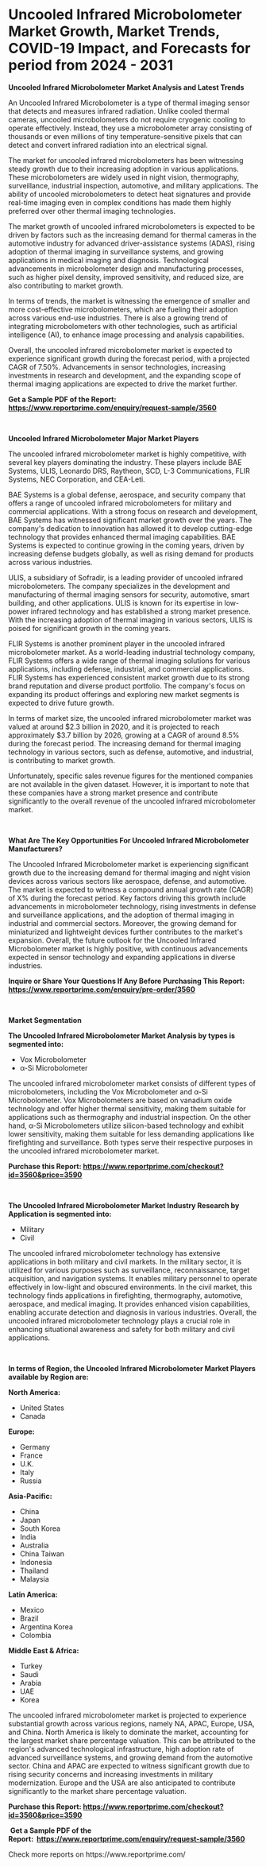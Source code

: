 <p><h1>Uncooled Infrared Microbolometer Market Growth, Market Trends, COVID-19 Impact, and Forecasts for period from 2024 - 2031</h1></p><p><strong>Uncooled Infrared Microbolometer Market Analysis and Latest Trends</strong></p>
<p><p>An Uncooled Infrared Microbolometer is a type of thermal imaging sensor that detects and measures infrared radiation. Unlike cooled thermal cameras, uncooled microbolometers do not require cryogenic cooling to operate effectively. Instead, they use a microbolometer array consisting of thousands or even millions of tiny temperature-sensitive pixels that can detect and convert infrared radiation into an electrical signal.</p><p>The market for uncooled infrared microbolometers has been witnessing steady growth due to their increasing adoption in various applications. These microbolometers are widely used in night vision, thermography, surveillance, industrial inspection, automotive, and military applications. The ability of uncooled microbolometers to detect heat signatures and provide real-time imaging even in complex conditions has made them highly preferred over other thermal imaging technologies.</p><p>The market growth of uncooled infrared microbolometers is expected to be driven by factors such as the increasing demand for thermal cameras in the automotive industry for advanced driver-assistance systems (ADAS), rising adoption of thermal imaging in surveillance systems, and growing applications in medical imaging and diagnosis. Technological advancements in microbolometer design and manufacturing processes, such as higher pixel density, improved sensitivity, and reduced size, are also contributing to market growth.</p><p>In terms of trends, the market is witnessing the emergence of smaller and more cost-effective microbolometers, which are fueling their adoption across various end-use industries. There is also a growing trend of integrating microbolometers with other technologies, such as artificial intelligence (AI), to enhance image processing and analysis capabilities.</p><p>Overall, the uncooled infrared microbolometer market is expected to experience significant growth during the forecast period, with a projected CAGR of 7.50%. Advancements in sensor technologies, increasing investments in research and development, and the expanding scope of thermal imaging applications are expected to drive the market further.</p></p>
<p><strong>Get a Sample PDF of the Report:&nbsp; <a href="https://www.reportprime.com/enquiry/request-sample/3560">https://www.reportprime.com/enquiry/request-sample/3560</a></strong></p>
<p>&nbsp;</p>
<p><strong>Uncooled Infrared Microbolometer Major Market Players</strong></p>
<p><p>The uncooled infrared microbolometer market is highly competitive, with several key players dominating the industry. These players include BAE Systems, ULIS, Leonardo DRS, Raytheon, SCD, L-3 Communications, FLIR Systems, NEC Corporation, and CEA-Leti.</p><p>BAE Systems is a global defense, aerospace, and security company that offers a range of uncooled infrared microbolometers for military and commercial applications. With a strong focus on research and development, BAE Systems has witnessed significant market growth over the years. The company's dedication to innovation has allowed it to develop cutting-edge technology that provides enhanced thermal imaging capabilities. BAE Systems is expected to continue growing in the coming years, driven by increasing defense budgets globally, as well as rising demand for products across various industries.</p><p>ULIS, a subsidiary of Sofradir, is a leading provider of uncooled infrared microbolometers. The company specializes in the development and manufacturing of thermal imaging sensors for security, automotive, smart building, and other applications. ULIS is known for its expertise in low-power infrared technology and has established a strong market presence. With the increasing adoption of thermal imaging in various sectors, ULIS is poised for significant growth in the coming years.</p><p>FLIR Systems is another prominent player in the uncooled infrared microbolometer market. As a world-leading industrial technology company, FLIR Systems offers a wide range of thermal imaging solutions for various applications, including defense, industrial, and commercial applications. FLIR Systems has experienced consistent market growth due to its strong brand reputation and diverse product portfolio. The company's focus on expanding its product offerings and exploring new market segments is expected to drive future growth.</p><p>In terms of market size, the uncooled infrared microbolometer market was valued at around $2.3 billion in 2020, and it is projected to reach approximately $3.7 billion by 2026, growing at a CAGR of around 8.5% during the forecast period. The increasing demand for thermal imaging technology in various sectors, such as defense, automotive, and industrial, is contributing to market growth.</p><p>Unfortunately, specific sales revenue figures for the mentioned companies are not available in the given dataset. However, it is important to note that these companies have a strong market presence and contribute significantly to the overall revenue of the uncooled infrared microbolometer market.</p></p>
<p>&nbsp;</p>
<p><strong>What Are The Key Opportunities For Uncooled Infrared Microbolometer Manufacturers?</strong></p>
<p><p>The Uncooled Infrared Microbolometer market is experiencing significant growth due to the increasing demand for thermal imaging and night vision devices across various sectors like aerospace, defense, and automotive. The market is expected to witness a compound annual growth rate (CAGR) of X% during the forecast period. Key factors driving this growth include advancements in microbolometer technology, rising investments in defense and surveillance applications, and the adoption of thermal imaging in industrial and commercial sectors. Moreover, the growing demand for miniaturized and lightweight devices further contributes to the market's expansion. Overall, the future outlook for the Uncooled Infrared Microbolometer market is highly positive, with continuous advancements expected in sensor technology and expanding applications in diverse industries.</p></p>
<p><strong>Inquire or Share Your Questions If Any Before Purchasing This Report: <a href="https://www.reportprime.com/enquiry/pre-order/3560">https://www.reportprime.com/enquiry/pre-order/3560</a></strong></p>
<p>&nbsp;</p>
<p><strong>Market Segmentation</strong></p>
<p><strong>The Uncooled Infrared Microbolometer Market Analysis by types is segmented into:</strong></p>
<p><ul><li>Vox Microbolometer</li><li>α-Si Microbolometer</li></ul></p>
<p><p>The uncooled infrared microbolometer market consists of different types of microbolometers, including the Vox Microbolometer and α-Si Microbolometer. Vox Microbolometers are based on vanadium oxide technology and offer higher thermal sensitivity, making them suitable for applications such as thermography and industrial inspection. On the other hand, α-Si Microbolometers utilize silicon-based technology and exhibit lower sensitivity, making them suitable for less demanding applications like firefighting and surveillance. Both types serve their respective purposes in the uncooled infrared microbolometer market.</p></p>
<p><strong>Purchase this Report:&nbsp;<a href="https://www.reportprime.com/checkout?id=3560&price=3590">https://www.reportprime.com/checkout?id=3560&price=3590</a></strong></p>
<p>&nbsp;</p>
<p><strong>The Uncooled Infrared Microbolometer Market Industry Research by Application is segmented into:</strong></p>
<p><ul><li>Military</li><li>Civil</li></ul></p>
<p><p>The uncooled infrared microbolometer technology has extensive applications in both military and civil markets. In the military sector, it is utilized for various purposes such as surveillance, reconnaissance, target acquisition, and navigation systems. It enables military personnel to operate effectively in low-light and obscured environments. In the civil market, this technology finds applications in firefighting, thermography, automotive, aerospace, and medical imaging. It provides enhanced vision capabilities, enabling accurate detection and diagnosis in various industries. Overall, the uncooled infrared microbolometer technology plays a crucial role in enhancing situational awareness and safety for both military and civil applications.</p></p>
<p>&nbsp;</p>
<p><strong>In terms of Region, the Uncooled Infrared Microbolometer Market Players available by Region are:</strong></p>
<p>
    <p> <strong> North America: </strong>
        <ul>
            <li>United States</li>
            <li>Canada</li>
        </ul>
        </p> 
    <p> <strong> Europe: </strong>
        <ul>
            <li>Germany</li>
            <li>France</li>
            <li>U.K.</li>
            <li>Italy</li>
            <li>Russia</li>
        </ul>
        </p> 
    <p> <strong> Asia-Pacific: </strong>
        <ul>
            <li>China</li>
            <li>Japan</li>
            <li>South Korea</li>
            <li>India</li>
            <li>Australia</li>
            <li>China Taiwan</li>
            <li>Indonesia</li>
            <li>Thailand</li>
            <li>Malaysia</li>
        </ul>
        </p> 
    <p> <strong> Latin America: </strong>
        <ul>
            <li>Mexico</li>
            <li>Brazil</li>
            <li>Argentina Korea</li>
            <li>Colombia</li>
        </ul>
        </p> 
    <p> <strong> Middle East & Africa: </strong>
        <ul>
            <li>Turkey</li>
            <li>Saudi</li>
            <li>Arabia</li>
            <li>UAE</li>
            <li>Korea</li>
        </ul>
    </p>
    </p>
<p><p>The uncooled infrared microbolometer market is projected to experience substantial growth across various regions, namely NA, APAC, Europe, USA, and China. North America is likely to dominate the market, accounting for the largest market share percentage valuation. This can be attributed to the region's advanced technological infrastructure, high adoption rate of advanced surveillance systems, and growing demand from the automotive sector. China and APAC are expected to witness significant growth due to rising security concerns and increasing investments in military modernization. Europe and the USA are also anticipated to contribute significantly to the market share percentage valuation. </p></p>
<p><strong>Purchase this Report: <a href="https://www.reportprime.com/checkout?id=3560&price=3590">https://www.reportprime.com/checkout?id=3560&price=3590</a></strong></p>
<p>&nbsp;<strong>Get a Sample PDF of the Report:&nbsp;&nbsp;<a href="https://www.reportprime.com/enquiry/request-sample/3560">https://www.reportprime.com/enquiry/request-sample/3560</a></strong></p>
<p><strong></strong></p>
<p>Check more reports on https://www.reportprime.com/</p>